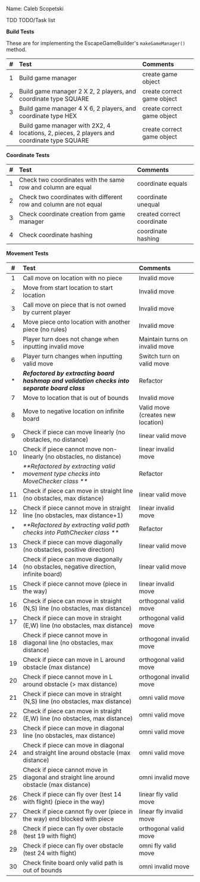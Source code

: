 Name: Caleb Scopetski

TDD TODO/Task list

**Build Tests**

These are for implementing the EscapeGameBuilder's `makeGameManager()` method.

| **#** | Test                                                            | Comments                        |
|:-----:|:----------------------------------------------------------------|:--------------------------------|
| 1 | Build game manager | create game object |
| 2 | Build game manager 2 X 2, 2 players, and coordinate type SQUARE | create correct game object |
| 3 | Build game manager 4 X 6, 2 players, and coordinate type HEX | create correct game object |
| 4 | Build game manager with 2X2, 4 locations, 2, pieces, 2 players and coordinate type SQUARE | create correct game object |

**Coordinate Tests**

| **#** | Test                                                            | Comments                        |
|:-----:|:----------------------------------------------------------------|:--------------------------------|
| 1 | Check two coordinates with the same row and column are equal | coordinate equals |
| 2 | Check two coordinates with different row and column are not equal | coordinate unequal |
| 3 | Check coordinate creation from game manager | created correct coordinate |
| 4 | Check coordinate hashing | coordinate hashing |

**Movement Tests**

| **#** | Test                                                            | Comments                        |
|:-----:|:----------------------------------------------------------------|:--------------------------------|
| 1 | Call move on location with no piece | Invalid move |
| 2 | Move from start location to start location | Invalid move |
| 3 | Call move on piece that is not owned by current player | Invalid move |
| 4 | Move piece onto location with another piece (no rules) | Invalid move |
| 5 | Player turn does not change when inputting invalid move | Maintain turns on invalid move |
| 6 | Player turn changes when inputting valid move | Switch turn on valid move |
| * | _**Refactored by extracting board hashmap and validation checks into separate board class**_ | Refactor |
| 7 | Move to location that is out of bounds | Invalid move |
| 8 | Move to negative location on infinite board | Valid move (creates new location) |
| 9 | Check if piece can move linearly (no obstacles, no distance) | linear valid move |
| 10 | Check if piece cannot move non-linearly (no obstacles, no distance) | linear invalid move |
| * | _**Refactored by extracting valid movement type checks into MoveChecker class **_ | Refactor |
| 11 | Check if piece can move in straight line (no obstacles, max distance) | linear valid move |
| 12 | Check if piece cannot move in straight line (no obstacles, max distance+1) | linear invalid move |
| * | _**Refactored by extracting valid path checks into PathChecker class **_ | Refactor |
| 13 | Check if piece can move diagonally (no obstacles, positive direction) | linear valid move |
| 14 | Check if piece can move diagonally (no obstacles, negative direction, infinite board) | linear valid move |
| 15 | Check if piece cannot move (piece in the way) | linear invalid move |
| 16 | Check if piece can move in straight (N,S) line (no obstacles, max distance) | orthogonal valid move |
| 17 | Check if piece can move in straight (E,W) line (no obstacles, max distance) | orthogonal valid move |
| 18 | Check if piece cannot move in diagonal line (no obstacles, max distance) | orthogonal invalid move |
| 19 | Check if piece can move in L around obstacle (max distance) | orthogonal valid move |
| 20 | Check if piece cannot move in L around obstacle (> max distance) | orthogonal invalid move |
| 21 | Check if piece can move in straight (N,S) line (no obstacles, max distance) | omni valid move |
| 22 | Check if piece can move in straight (E,W) line (no obstacles, max distance) | omni valid move |
| 23 | Check if piece can move in diagonal line (no obstacles, max distance) | omni valid move |
| 24 | Check if piece can move in diagonal and straight line around obstacle (max distance) | omni valid move |
| 25 | Check if piece cannot move in diagonal and straight line around obstacle (max distance) | omni invalid move |
| 26 | Check if piece can fly over (test 14 with flight) (piece in the way) | linear fly valid move |
| 27 | Check if piece cannot fly over (piece in the way) end blocked with piece | linear fly invalid move |
| 28 | Check if piece can fly over obstacle (test 19 with flight) | orthogonal valid move |
| 29 | Check if piece can fly over obstacle (test 24 with flight) | omni fly valid move |
| 30 | Check finite board only valid path is out of bounds | omni invalid move |



